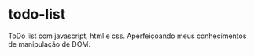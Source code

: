 # todo-list
ToDo list com javascript, html e css. Aperfeiçoando meus conhecimentos de manipulação de DOM.
